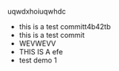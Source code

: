 
uqwdxhoiuqwhdc
- this is a test committ4b42tb
- this is a test commit
- WEVWEVV
- THIS IS A efe
- test demo 1
